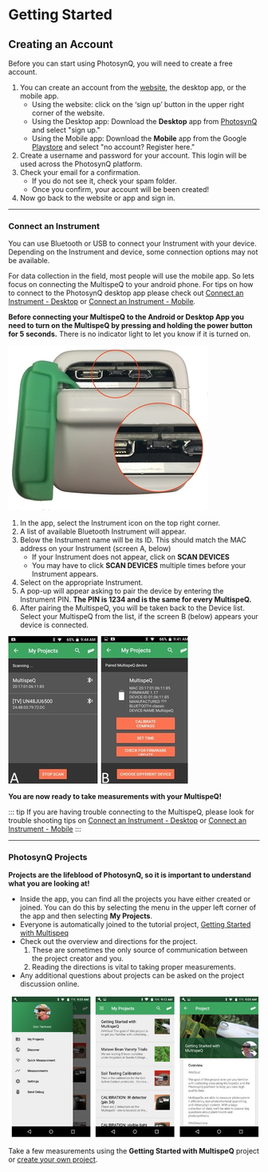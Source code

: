 # Getting Started

## Creating an Account

Before you can start using PhotosynQ, you will need to create a free account.

1. You can create an account from the [website](https://photosynq.org/), the desktop app, or the mobile app.
   - Using the website: click on the ‘sign up’ button in the upper right corner of the website.
   - Using the Desktop app: Download the **Desktop** app from [PhotosynQ](https://photosynq.org/software) and select "sign up."
   - Using the Mobile app: Download the **Mobile** app from the Google [Playstore](https://play.google.com/store/apps/details?id=org.photosynq.android.photosynq) and select "no account? Register here."
2. Create a username and password for your account. This login will be used across the PhotosynQ platform.
3. Check your email for a confirmation.
   - If you do not see it, check your spam folder.
   - Once you confirm, your account will be been created!
4. Now go back to the website or app and sign in.

***

### Connect an Instrument

You can use Bluetooth or USB to connect your Instrument with your device. Depending on the Instrument and device, some connection options may not be available.

For data collection in the field, most people will use the mobile app. So lets focus on connecting the MultispeQ to your android phone. For tips on how to connect to the PhotosynQ desktop app please check out [Connect an Instrument - Desktop](../desktop-application/connect-an-instrument.md) or [Connect an Instrument - Mobile](../mobile-application/connect-an-instrument.md).

**Before connecting your MultispeQ to the Android or Desktop App you need to turn on the MultispeQ by pressing and holding the power button for 5 seconds.** There is no indicator light to let you know if it is turned on.

![Connect an Instrument: The arrow indicates the power and reset button.](./images/getting-started-turn-multispeq-on.jpg)

1. In the app, select the Instrument icon on the top right corner.
2. A list of available Bluetooth Instrument will appear.
3. Below the Instrument name will be its ID. This should match the MAC address on your Instrument (screen A, below)
   - If your Instrument does not appear, click on **SCAN DEVICES**
   - You may have to click **SCAN DEVICES** multiple times before your Instrument appears.
4. Select on the appropriate Instrument.
5. A pop-up will appear asking to pair the device by entering the Instrument PIN. **The PIN is 1234 and is the same for every MultispeQ.**
6. After pairing the MultispeQ, you will be taken back to the Device list. Select your MultispeQ from the list, if the screen B (below) appears your device is connected.

![Android - Bluetooth: (A) Scanning for MultispeQ devices. (B) Information about the connected device.](./images/getting-started-connect-multispeq.jpg)

**You are now ready to take measurements with your MultispeQ!**

::: tip
If you are having trouble connecting to the MultispeQ, please look for trouble shooting tips on [Connect an Instrument - Desktop](../desktop-application/connect-an-instrument.md) or [Connect an Instrument - Mobile](../mobile-application/connect-an-instrument.md)
:::

***

### PhotosynQ Projects

**Projects are the lifeblood of PhotosynQ, so it is important to understand what you are looking at!**

- Inside the app, you can find all the projects you have either created or joined. You can do this by selecting the menu in the upper left corner of the app and then selecting **My Projects**.
- Everyone is automatically joined to the tutorial project, [Getting Started with Multispeq](https://photosynq.org/projects/getting-started-with-multispeq)
- Check out the overview and directions for the project.
  1. These are sometimes the only source of communication between the project creator and you.
  2. Reading the directions is vital to taking proper measurements.
- Any additional questions about projects can be asked on the project discussion online.

![My Projects: List of joined or created projects available for data contribution.](./images/getting-started-my-projects.jpg)

Take a few measurements using the **Getting Started with MultispeQ** project or [create your own project](https://photosynq.org/projects/categories).